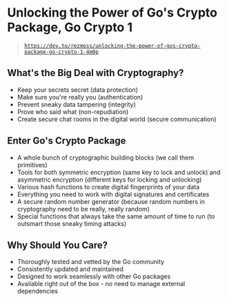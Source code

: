 # Unlocking the Power of Go's Crypto Package, Go Crypto 1

> [`https://dev.to/rezmoss/unlocking-the-power-of-gos-crypto-package-go-crypto-1-4m0p`](https://dev.to/rezmoss/unlocking-the-power-of-gos-crypto-package-go-crypto-1-4m0p)

## What's the Big Deal with Cryptography?

- Keep your secrets secret (data protection)
- Make sure you're really you (authentication)
- Prevent sneaky data tampering (integrity)
- Prove who said what (non-repudiation)
- Create secure chat rooms in the digital world (secure communication)

## Enter Go's Crypto Package

- A whole bunch of cryptographic building blocks (we call them primitives)
- Tools for both symmetric encryption (same key to lock and unlock) and asymmetric encryption (different keys for locking and unlocking)
- Various hash functions to create digital fingerprints of your data
- Everything you need to work with digital signatures and certificates
- A secure random number generator (because random numbers in cryptography need to be really, really random)
- Special functions that always take the same amount of time to run (to outsmart those sneaky timing attacks)

## Why Should You Care?

- Thoroughly tested and vetted by the Go community
- Consistently updated and maintained
- Designed to work seamlessly with other Go packages
- Available right out of the box - no need to manage external dependencies
